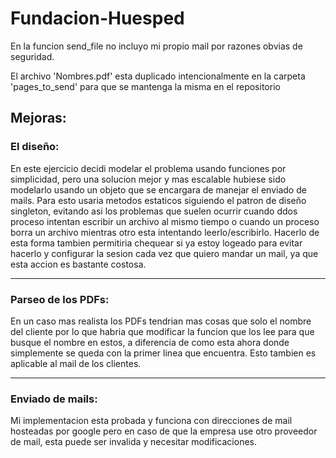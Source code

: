 # Fundacion-Huesped

En la funcion send_file no incluyo mi propio mail por razones obvias de seguridad.

El archivo 'Nombres.pdf' esta duplicado intencionalmente en la carpeta 'pages_to_send' para que se mantenga la misma en el repositorio


## Mejoras:

### El diseño:
En este ejercicio decidi modelar el problema usando funciones por simplicidad, pero una solucion mejor y mas escalable hubiese sido modelarlo usando un objeto que se encargara de manejar el enviado de mails. Para esto usaria metodos estaticos siguiendo el patron de diseño singleton, evitando asi los problemas que suelen ocurrir cuando ddos proceso intentan escribir un archivo al mismo tiempo o cuando un proceso borra un archivo mientras otro esta intentando leerlo/escribirlo. Hacerlo de esta forma tambien permitiria chequear si ya estoy logeado para evitar hacerlo y configurar la sesion cada vez que quiero mandar un mail, ya que esta accion es bastante costosa.

---------

### Parseo de los PDFs:
En un caso mas realista los PDFs tendrian mas cosas que solo el nombre del cliente por lo que habria que modificar la funcion que los lee para que busque el nombre en estos, a diferencia de como esta ahora donde simplemente se queda con la primer linea que encuentra. Esto tambien es aplicable al mail de los clientes.

---------

### Enviado de mails:
Mi implementacion esta probada y funciona con direcciones de mail hosteadas por google pero en caso de que la empresa use otro proveedor de mail, esta puede ser invalida y necesitar modificaciones.
